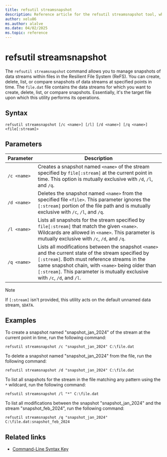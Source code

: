 ```yaml
---
title: refsutil streamsnapshot
description: Reference article for the refsutil streamsnapshot tool, which manages Resilient File System (ReFS) data stream snapshots where you can create, delete, list, or compare snapshots in Windows.
author: xelu86
ms.author: alalve
ms.date: 04/02/2025
ms.topic: reference
---
```


# refsutil streamsnapshot

The `refsutil streamsnapshot` command allows you to manage snapshots of data streams within files in the Resilient File System (ReFS). You can create, delete, list, or compare snapshots of data streams at specified points in time. The `file.dat` file contains the data streams for which you want to create, delete, list, or compare snapshots. Essentially, it's the target file upon which this utility performs its operations.

## Syntax

```
refsutil streamsnapshot [/c <name>] [/l] [/d <name>] [/q <name>] <file[:stream]>
```

## Parameters

| Parameter | Description |
|--|--|
| `/c <name>` | Creates a snapshot named `<name>` of the stream specified by `file[:stream]` at the current point in time. This option is mutually exclusive with `/d`, `/l`, and `/q`. |
| `/d <name>` | Deletes the snapshot named `<name>` from the specified file `<file>`. This parameter ignores the `[:stream]` portion of the file path and is mutually exclusive with `/c`, `/l`, and `/q`. |
| `/l <name>` | Lists all snapshots for the stream specified by `file[:stream]` that match the given `<name>`. Wildcards are allowed in `<name>`. This parameter is mutually exclusive with `/c`, `/d`, and `/q`. |
| `/q <name>` | Lists all modifications between the snapshot `<name>` and the current state of the stream specified by `[:stream]`. Both must reference streams in the same snapshot chain, with `<name>` being older than `[:stream]`. This parameter is mutually exclusive with `/c`, `/d`, and `/l`. |

> [!NOTE]
> If `[:stream]` isn't provided, this utility acts on the default unnamed data stream, `$DATA`.

## Examples

To create a snapshot named "snapshot_jan_2024" of the stream at the current point in time, run the following command:

```
refsutil streamsnapshot /c "snapshot_jan_2024" C:\file.dat
```

To delete a snapshot named "snapshot_jan_2024" from the file, run the following command:

```
refsutil streamsnapshot /d "snapshot_jan_2024" C:\file.dat
```

To list all snapshots for the stream in the file matching any pattern using the `*` wildcard, run the following command:

```
refsutil streamsnapshot /l "*" C:\file.dat
```

To list all modifications between the snapshot "snapshot_jan_2024" and the stream "snapshot_feb_2024", run the following command:

```
refsutil streamsnapshot /q "snapshot_jan_2024" C:\file.dat:snapshot_feb_2024
```

## Related links

- [Command-Line Syntax Key](command-line-syntax-key.md)
